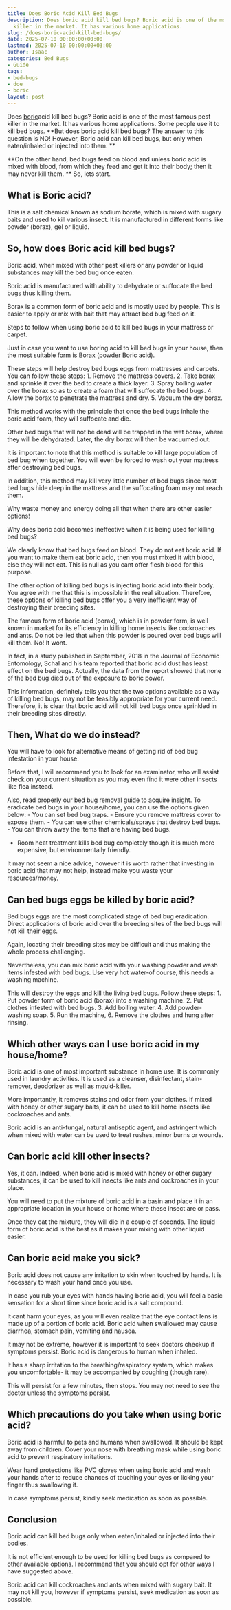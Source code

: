 ```yaml
---
title: Does Boric Acid Kill Bed Bugs
description: Does boric acid kill bed bugs? Boric acid is one of the most famous pest
  killer in the market. It has various home applications.
slug: /does-boric-acid-kill-bed-bugs/
date: 2025-07-10 00:00:00+00:00
lastmod: 2025-07-10 00:00:00+03:00
author: Isaac
categories: Bed Bugs
- Guide
tags:
- bed-bugs
- doe
- boric
layout: post
---
```

Does [boric](https://pestpolicy.com/does-boric-acid-kill-roaches/)acid kill bed bugs? Boric acid is one of the most famous pest killer in the market. It has various home applications. Some people use it to kill bed bugs. **But does boric acid kill bed bugs? The answer to this question is NO! However, Boric acid can kill bed bugs, but only when eaten/inhaled or injected into them. **

**On the other hand, bed bugs feed on blood and unless boric acid is mixed with blood, from which they feed and get it into their body; then it may never kill them. ** So, lets start.

##  What is Boric acid?

This is a salt chemical known as sodium borate, which is mixed with sugary baits and used to kill various insect. It is manufactured in different forms like powder (borax), gel or liquid.

##  So, how does Boric acid kill bed bugs?

Boric acid, when mixed with other pest killers or any powder or liquid substances may kill the bed bug once eaten.

Boric acid is manufactured with ability to dehydrate or suffocate the bed bugs thus killing them.

Borax is a common form of boric acid and is mostly used by people. This is easier to apply or mix with bait that may attract bed bug feed on it.

Steps to follow when using boric acid to kill bed bugs in your mattress or carpet.

Just in case you want to use boring acid to kill bed bugs in your house, then the most suitable form is Borax (powder Boric acid).

These steps will help destroy bed bugs eggs from mattresses and carpets. You can follow these steps: 1. Remove the mattress covers. 2. Take borax and sprinkle it over the bed to create a thick layer. 3. Spray boiling water over the borax so as to create a foam that will suffocate the bed bugs. 4. Allow the borax to penetrate the mattress and dry. 5. Vacuum the dry borax.

This method works with the principle that once the bed bugs inhale the boric acid foam, they will suffocate and die.

Other bed bugs that will not be dead will be trapped in the wet borax, where they will be dehydrated. Later, the dry borax will then be vacuumed out.

It is important to note that this method is suitable to kill large population of bed bug when together. You will even be forced to wash out your mattress after destroying bed bugs.

In addition, this method may kill very little number of bed bugs since most bed bugs hide deep in the mattress and the suffocating foam may not reach them.

Why waste money and energy doing all that when there are other easier options!

Why does boric acid becomes ineffective when it is being used for killing bed bugs?

We clearly know that bed bugs feed on blood. They do not eat boric acid. If you want to make them eat boric acid, then you must mixed it with blood, else they will not eat. This is null as you cant offer flesh blood for this purpose.

The other option of killing bed bugs is injecting boric acid into their body. You agree with me that this is impossible in the real situation. Therefore, these options of killing bed bugs offer you a very inefficient way of destroying their breeding sites.

The famous form of boric acid (borax), which is in powder form, is well known in market for its efficiency in killing home insects like cockroaches and ants. Do not be lied that when this powder is poured over bed bugs will kill them. No! It wont.

In fact, in a study published in September, 2018 in the Journal of Economic Entomology, Schal and his team reported that boric acid dust has least effect on the bed bugs. Actually, the data from the report showed that none of the bed bug died out of the exposure to boric power.

This information, definitely tells you that the two options available as a way of killing bed bugs, may not be feasibly appropriate for your current need. Therefore, it is clear that boric acid will not kill bed bugs once sprinkled in their breeding sites directly.

##  Then, What do we do instead?

You will have to look for alternative means of getting rid of bed bug infestation in your house.

Before that, I will recommend you to look for an examinator, who will assist check on your current situation as you may even find it were other insects like flea instead.

Also, read properly our bed bug removal guide to acquire insight. To eradicate bed bugs in your house/home, you can use the options given below: - You can set bed bug traps. - Ensure you remove mattress cover to expose them. - You can use other chemicals/sprays that destroy bed bugs. - You can throw away the items that are having bed bugs.

- Room heat treatment kills bed bug completely though it is much more expensive, but environmentally friendly.

It may not seem a nice advice, however it is worth rather that investing in boric acid that may not help, instead make you waste your resources/money.

##  Can bed bugs eggs be killed by boric acid?

Bed bugs eggs are the most complicated stage of bed bug eradication. Direct applications of boric acid over the breeding sites of the bed bugs will not kill their eggs.

Again, locating their breeding sites may be difficult and thus making the whole process challenging.

Nevertheless, you can mix boric acid with your washing powder and wash items infested with bed bugs. Use very hot water-of course, this needs a washing machine.

This will destroy the eggs and kill the living bed bugs. Follow these steps: 1. Put powder form of boric acid (borax) into a washing machine. 2. Put clothes infested with bed bugs. 3. Add boiling water. 4. Add powder-washing soap. 5. Run the machine, 6. Remove the clothes and hung after rinsing.

##  Which other ways can I use boric acid in my house/home?

Boric acid is one of most important substance in home use. It is commonly used in laundry activities. It is used as a cleanser, disinfectant, stain-remover, deodorizer as well as mould-killer.

More importantly, it removes stains and odor from your clothes. If mixed with honey or other sugary baits, it can be used to kill home insects like cockroaches and ants.

Boric acid is an anti-fungal, natural antiseptic agent, and astringent which when mixed with water can be used to treat rushes, minor burns or wounds.

##  Can boric acid kill other insects?

Yes, it can. Indeed, when boric acid is mixed with honey or other sugary substances, it can be used to kill insects like ants and cockroaches in your place.

You will need to put the mixture of boric acid in a basin and place it in an appropriate location in your house or home where these insect are or pass.

Once they eat the mixture, they will die in a couple of seconds. The liquid form of boric acid is the best as it makes your mixing with other liquid easier.

##  Can boric acid make you sick?

Boric acid does not cause any irritation to skin when touched by hands. It is necessary to wash your hand once you use.

In case you rub your eyes with hands having boric acid, you will feel a basic sensation for a short time since boric acid is a salt compound.

It cant harm your eyes, as you will even realize that the eye contact lens is made up of a portion of boric acid. Boric acid when swallowed may cause diarrhea, stomach pain, vomiting and nausea.

It may not be extreme, however it is important to seek doctors checkup if symptoms persist. Boric acid is dangerous to human when inhaled.

It has a sharp irritation to the breathing/respiratory system, which makes you uncomfortable- it may be accompanied by coughing (though rare).

This will persist for a few minutes, then stops. You may not need to see the doctor unless the symptoms persist.

##  Which precautions do you take when using boric acid?

Boric acid is harmful to pets and humans when swallowed. It should be kept away from children. Cover your nose with breathing mask while using boric acid to prevent respiratory irritations.

Wear hand protections like PVC gloves when using boric acid and wash your hands after to reduce chances of touching your eyes or licking your finger thus swallowing it.

In case symptoms persist, kindly seek medication as soon as possible.

##  Conclusion

Boric acid can kill bed bugs only when eaten/inhaled or injected into their bodies.

It is not efficient enough to be used for killing bed bugs as compared to other available options. I recommend that you should opt for other ways I have suggested above.

Boric acid can kill cockroaches and ants when mixed with sugary bait. It may not kill you, however if symptoms persist, seek medication as soon as possible.